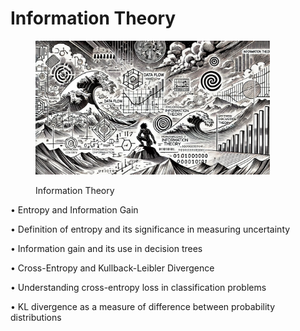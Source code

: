 # Information Theory



<div align="left">

<figure><img src="../../.gitbook/assets/image (25).png" alt="" width="375"><figcaption><p>Information Theory</p></figcaption></figure>

</div>

• Entropy and Information Gain

• Definition of entropy and its significance in measuring uncertainty

• Information gain and its use in decision trees

• Cross-Entropy and Kullback-Leibler Divergence

• Understanding cross-entropy loss in classification problems

• KL divergence as a measure of difference between probability distributions
